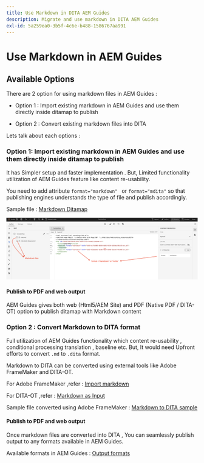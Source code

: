 ```yaml
---
title: Use Markdown in DITA AEM Guides
description: Migrate and use markdown in DITA AEM Guides 
exl-id: 5a259ea0-3b5f-4c6e-b488-1586767aa991
---
```

# Use Markdown in AEM Guides

## Available Options

There are 2 option for using markdown files in AEM Guides :

- Option 1 : Import existing markdown in AEM Guides and use them directly  inside ditamap to publish

- Option 2 : Convert  existing markdown files into DITA 

Lets talk about each options :

### Option 1: Import existing markdown in AEM Guides and use them directly inside ditamap to publish 

It has Simpler setup  and faster implementation . But, Limited functionality utilization of AEM Guides feature  like content re-usability.

You need to add attribute `format="markdown" ` or `format="mdita"` so that publishing engines understands the type of file and publish accordingly. 

Sample file : [Markdown Ditamap](https://acrobat.adobe.com/id/urn:aaid:sc:AP:da31137e-be84-44fb-8974-d038eeff0283)

![screenshot for reference](../assets/authoring/markdown_map.png)


#### Publish to PDF and web output 

AEM Guides gives both web (Html5/AEM Site) and PDF (Native PDF / DITA-OT) option to publish ditamap with Markdown content 

### Option 2 : Convert Markdown to DITA format

Full utilization of AEM Guides functionality which content re-usability , conditional processing  translation , baseline etc. But, It would need  Upfront efforts to convert `.md` to `.dita` format.

Markdown to DITA can be converted using external tools like Adobe FrameMaker and DITA-OT.


For Adobe FrameMaker ,refer : [Import markdown](https://www.adobe.com/in/products/framemaker/features.html#import-markdown)

For DITA-OT ,refer : [Markdown as Input](https://www.dita-ot.org/dev/topics/markdown-input.html)

Sample file converted  using Adobe FrameMaker : [Markdown to DITA sample](https://acrobat.adobe.com/id/urn:aaid:sc:AP:874881f3-ba43-410c-abc6-2df899536d79)

#### Publish to PDF and web output 

Once markdown files are converted into DITA , You can seamlessly publish output to any formats available in AEM Guides.

Available formats in AEM Guides : [Output formats](../../../user-guide/generate-output-understand-presets.md)
